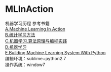 # MLInAction
机器学习历程
参考书籍<br>
[A.Machine Learning In Action](http://www.manning.com/MachineLearningAction)<br>
[B.统计学习方法](http://download.csdn.net/detail/hearthougan/9655204)<br>
[C.机器学习.算法原理与编程实践](http://download.csdn.net/detail/sophie026/9822324)<br>
[D.机器学习](http://download.csdn.net/detail/u013272948/9829745)<br>
[E.Building Machine Learning System With Python](http://www.packtpub.com)<br>
编辑环境：sublime+python2.7<br>
操作系统：window7<br>
